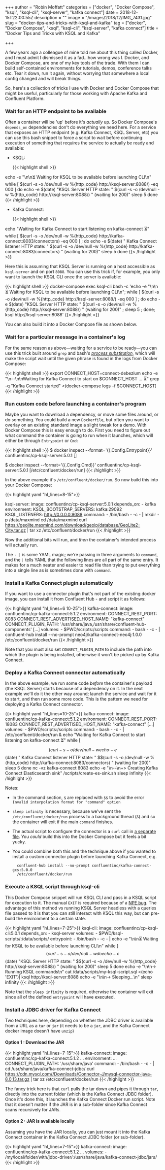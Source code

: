 +++
author = "Robin Moffatt"
categories = ["docker", "Docker Compose", "ksql", "ksql-cli", "ksql-server", "kafka connect"]
date = 2018-12-15T22:00:55Z
description = ""
image = "/images/2018/12/IMG_7431.jpg"
slug = "docker-tips-and-tricks-with-ksql-and-kafka"
tag = ["docker", "Docker Compose", "ksql", "ksql-cli", "ksql-server", "kafka connect"]
title = "Docker Tips and Tricks with KSQL and Kafka"

+++

A few years ago a colleague of mine told me about this thing called Docker, and I must admit I dismissed it as a fad…how wrong was I. Docker, and Docker Compose, are one of my key tools of the trade. With them I can build self-contained environments for tutorials, demos, conference talks etc. Tear it down, run it again, without worrying that somewhere a local config changed and will break things. 

So, here's a collection of tricks I use with Docker and Docker Compose that might be useful, particularly for those working with Apache Kafka and Confluent Platform. 

### Wait for an HTTP endpoint to be available

Often a container will be 'up' before it's _actually_ up. So Docker Compose's `depends_on` dependencies don't do everything we need here. For a service that exposes an HTTP endpoint (e.g. Kafka Connect, KSQL Server, etc) you can use this bash snippet to force a script to wait before continuing execution of something that requires the service to actually be ready and available: 

* KSQL: 

    {{< highlight shell >}}

echo -e "\n\n⏳ Waiting for KSQL to be available before launching CLI\n"
while [ $(curl -s -o /dev/null -w %{http_code} http://ksql-server:8088/) -eq 000 ]
do 
  echo -e $(date) "KSQL Server HTTP state: " $(curl -s -o /dev/null -w %{http_code} http://ksql-server:8088/) " (waiting for 200)"
  sleep 5
done
{{< /highlight >}}

* Kafka Connect: 

    {{< highlight shell >}}

echo "Waiting for Kafka Connect to start listening on kafka-connect ⏳"
while [ $(curl -s -o /dev/null -w %{http_code} http://kafka-connect:8083/connectors) -eq 000 ] ; do 
  echo -e $(date) " Kafka Connect listener HTTP state: " $(curl -s -o /dev/null -w %{http_code} http://kafka-connect:8083/connectors) " (waiting for 200)"
  sleep 5 
done
{{< /highlight >}}


Here this is assuming that KSQL Server is running on a host accessible as `ksql-server` and on port `8088`. You can use this trick if, for example, you only want to launch the KSQL CLI once the server is available: 

{{< highlight shell >}}
docker-compose exec ksql-cli bash -c 'echo -e "\n\n⏳ Waiting for KSQL to be available before launching CLI\n"; while [ $(curl -s -o /dev/null -w %{http_code} http://ksql-server:8088/) -eq 000 ] ; do echo -e $(date) "KSQL Server HTTP state: " $(curl -s -o /dev/null -w %{http_code} http://ksql-server:8088/) " (waiting for 200)" ; sleep 5 ; done; ksql http://ksql-server:8088'
{{< /highlight >}}


You can also build it into a Docker Compose file as shown below. 

### Wait for a particular message in a container's log

For the same reason as above—waiting for a service to be ready—you can use this trick built around `grep` and bash's [*process substitution*](http://tldp.org/LDP/abs/html/process-sub.html), which will make the script wait until the given phrase is found in the logs from Docker Compose:

{{< highlight shell >}}
export CONNECT_HOST=connect-debezium
echo -e "\n--\n\nWaiting for Kafka Connect to start on $CONNECT_HOST … ⏳"
grep -q "Kafka Connect started" <(docker-compose logs -f $CONNECT_HOST)
{{< /highlight >}}

### Run custom code before launching a container's program

Maybe you want to download a dependency, or move some files around, or do something. You could build a new `Dockerfile`, but often you want to overlay on an existing standard image a slight tweak for a demo. With Docker Compose this is easy enough to do. First you need to figure out what command the container is going to run when it launches, which will either be through `Entrypoint` or `Cmd`: 

{{< highlight shell >}}
$ docker inspect --format='{{.Config.Entrypoint}}' confluentinc/cp-ksql-server:5.0.1
[]

$ docker inspect --format='{{.Config.Cmd}}' confluentinc/cp-ksql-server:5.0.1
[/etc/confluent/docker/run]
{{< /highlight >}}

In the above example it's `/etc/confluent/docker/run`. So now build this into your Docker Compose: 

{{< highlight yaml "hl_lines=8-15">}}

ksql-server:
  image: confluentinc/cp-ksql-server:5.0.1
  depends_on:
    - kafka
  environment:
    KSQL_BOOTSTRAP_SERVERS: kafka:29092
    KSQL_LISTENERS: http://0.0.0.0:8088
  command: 
    - /bin/bash
    - -c 
    - |
      mkdir -p /data/maxmind
      cd /data/maxmind
      curl https://geolite.maxmind.com/download/geoip/database/GeoLite2-City.tar.gz | tar xz 
      /etc/confluent/docker/run 
{{< /highlight >}}

Now the additional bits will run, and _then_ the container's intended process will actually run. 

The `- |` is some YAML magic; we're passing in three arguments to `command`, and the `|` tells YAML that the following lines are all part of the same entry. It makes for a much neater and easier to read file than trying to put everything into a single line as is sometimes done with `command`. 

### Install a Kafka Connect plugin automatically

If you want to use a connector plugin that's not part of the existing docker image, you can install it from Confluent Hub - and script it as follows: 

{{< highlight yaml "hl_lines=6 10-25">}}
kafka-connect:
  image: confluentinc/cp-kafka-connect:5.1.2
  environment:
    CONNECT_REST_PORT: 8083
    CONNECT_REST_ADVERTISED_HOST_NAME: "kafka-connect"
    CONNECT_PLUGIN_PATH: '/usr/share/java,/usr/share/confluent-hub-components'
    […]
  volumes:
    - $PWD/scripts:/scripts
  command: 
    - bash 
    - -c 
    - |
      confluent-hub install --no-prompt neo4j/kafka-connect-neo4j:1.0.0
      /etc/confluent/docker/run
{{< /highlight >}}

Note that you must also set `CONNECT_PLUGIN_PATH` to include the path into which the plugin is being installed, otherwise it won't be picked up by Kafka Connect. 

### Deploy a Kafka Connect connector automatically

In the above example, we run some code _before_ the container's payload (the KSQL Server) starts because of a dependency on it. In the next example we'll do it the other way around; launch the service and wait for it to start, and then run some more code. This is the pattern we need for deploying a Kafka Connect connector. 

{{< highlight yaml "hl_lines=10-25">}}
kafka-connect:
  image: confluentinc/cp-kafka-connect:5.1.2
  environment:
    CONNECT_REST_PORT: 18083
    CONNECT_REST_ADVERTISED_HOST_NAME: "kafka-connect"
    […]
  volumes:
    - $PWD/scripts:/scripts
  command: 
    - bash 
    - -c 
    - |
      /etc/confluent/docker/run & 
      echo "Waiting for Kafka Connect to start listening on kafka-connect ⏳"
      while [ $$(curl -s -o /dev/null -w %{http_code} http://kafka-connect:8083/connectors) -eq 000 ] ; do 
        echo -e $$(date) " Kafka Connect listener HTTP state: " $$(curl -s -o /dev/null -w %{http_code} http://kafka-connect:8083/connectors) " (waiting for 200)"
        sleep 5 
      done
      nc -vz kafka-connect 8083
      echo -e "\n--\n+> Creating Kafka Connect Elasticsearch sink"
      /scripts/create-es-sink.sh 
      sleep infinity
{{< /highlight >}}

Notes: 

* In the command section, `$` are replaced with `$$` to avoid the error `Invalid interpolation format for "command" option`
* `sleep infinity` is necessary, because we've sent the `/etc/confluent/docker/run` process to a background thread (`&`) and so the container will exit if the main `command` finishes.
* The actual script to configure the connector is a `curl` call in [a separate file](https://github.com/confluentinc/demo-scene/blob/master/ksql-atm-fraud-detection/scripts/create-es-sink.sh). You _could_ build this into the Docker Compose but it feels a bit yucky. 
* You could combine both this and the technique above if you wanted to install a custom connector plugin before launching Kafka Connect, e.g.

        confluent-hub install --no-prompt confluentinc/kafka-connect-gcs:5.0.0 
        /etc/confluent/docker/run


### Execute a KSQL script through ksql-cli

This Docker Compose snippet will run KSQL CLI and pass in a KSQL script for execution to it. The manual `EXIT` is required because of a [NPE bug](https://github.com/confluentinc/ksql/issues/1327). The advantage of this method vs running KSQL Server headless with a queries file passed to it is that you can still interact with KSQL this way, but can pre-build the environment to a certain state. 

{{< highlight yaml "hl_lines=7-25">}}
ksql-cli:
  image: confluentinc/cp-ksql-cli:5.0.1
  depends_on:
    - ksql-server
  volumes:
    - $PWD/ksql-scripts/:/data/scripts/
  entrypoint: 
    - /bin/bash
    - -c
    - |
      echo -e "\n\n⏳ Waiting for KSQL to be available before launching CLI\n"
      while [ $$(curl -s -o /dev/null -w %{http_code} http://ksql-server:8088/) -eq 000 ]
      do 
        echo -e $$(date) "KSQL Server HTTP state: " $$(curl -s -o /dev/null -w %{http_code} http://ksql-server:8088/) " (waiting for 200)"
        sleep 5
      done
      echo -e "\n\n-> Running KSQL commands\n"
      cat /data/scripts/my-ksql-script.sql <(echo 'EXIT')| ksql http://ksql-server:8088
      echo -e "\n\n-> Sleeping…\n"
      sleep infinity
{{< /highlight >}}

Note that the `sleep infinity` is required, otherwise the container will exit since all of the defined `entrypoint` will have executed.

### Install a JDBC driver for Kafka Connect

Two techniques here, depending on whether the JDBC driver is available from a URL as a `tar` or `jar` (it needs to be a `jar`, and the Kafka Connect docker image doesn't have `unzip`)

#### Option 1 : Download the JAR

{{< highlight yaml "hl_lines=7-15">}}
  kafka-connect:
    image: confluentinc/cp-kafka-connect:5.1.2
…
    environment:
…
      CONNECT_PLUGIN_PATH: '/usr/share/java'
    command: 
      - /bin/bash
      - -c 
      - |
        cd /usr/share/java/kafka-connect-jdbc/
        curl https://cdn.mysql.com//Downloads/Connector-J/mysql-connector-java-8.0.13.tar.gz | tar xz 
        /etc/confluent/docker/run 
{{< /highlight >}}

The fancy trick here is that `curl` pulls the tar down and pipes it through `tar`, directly into the current folder (which is the Kafka Connect JDBC folder). Once it's done this, it launches the Kafka Connect Docker run script. 
Note that it doesn't matter if the JAR is in a sub-folder since Kafka Connect scans recursively for JARs.

#### Option 2 : JAR is available locally

Assuming you have the JAR locally, you can just mount it into the Kafka Connect container in the Kafka Connect JDBC folder (or sub-folder). 

{{< highlight yaml "hl_lines=7-15">}}
  kafka-connect:
    image: confluentinc/cp-kafka-connect:5.1.2
…
    volumes:
      - /my/local/folder/with/jdbc-driver/:/usr/share/java/kafka-connect-jdbc/jars/
{{< /highlight >}}
